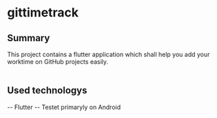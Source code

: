 # gittimetrack

## Summary
This project contains a flutter application which shall help you add your worktime on GitHub projects easily. </br>
<br>
## Used technologys
-- Flutter
-- Testet primaryly on Android
